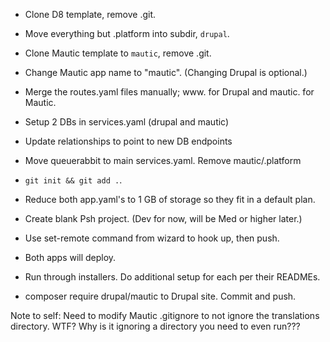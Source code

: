 * Clone D8 template, remove .git.
* Move everything but .platform into subdir, `drupal`.
* Clone Mautic template to `mautic`, remove .git.
* Change Mautic app name to "mautic". (Changing Drupal is optional.)
* Merge the routes.yaml files manually; www. for Drupal and mautic. for Mautic.
* Setup 2 DBs in services.yaml (drupal and mautic)
* Update relationships to point to new DB endpoints
* Move queuerabbit to main services.yaml.  Remove mautic/.platform
* `git init && git add .`.
* Reduce both app.yaml's to 1 GB of storage so they fit in a default plan.

* Create blank Psh project. (Dev for now, will be Med or higher later.)
* Use set-remote command from wizard to hook up, then push.
* Both apps will deploy.
* Run through installers. Do additional setup for each per their READMEs.

* composer require drupal/mautic to Drupal site.  Commit and push.



Note to self: Need to modify Mautic .gitignore to not ignore the translations directory.  WTF?  Why is it ignoring a directory you need to even run???
